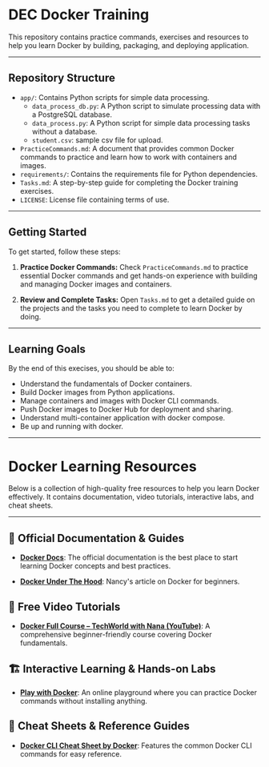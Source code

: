 
# DEC Docker Training

This repository contains practice commands, exercises and resources to help you learn Docker by building, packaging, and deploying application.

---

## Repository Structure

- `app/`: Contains Python scripts for simple data processing.
  - `data_process_db.py`: A Python script to simulate processing data with a PostgreSQL database.
  - `data_process.py`: A Python script for simple data processing tasks without a database.
  - `student.csv`: sample csv file for upload.
- `PracticeCommands.md`: A document that provides common Docker commands to practice and learn how to work with containers and images.
- `requirements/`: Contains the requirements file for Python dependencies.
- `Tasks.md`: A step-by-step guide for completing the Docker training exercises.
- `LICENSE`: License file containing terms of use.

---

## Getting Started

To get started, follow these steps:

1. **Practice Docker Commands:**
   Check `PracticeCommands.md` to practice essential Docker commands and get hands-on experience with building and managing Docker images and containers.

2. **Review and Complete Tasks:**
   Open `Tasks.md` to get a detailed guide on the projects and the tasks you need to complete to learn Docker by doing.

---

## Learning Goals

By the end of this execises, you should be able to:

- Understand the fundamentals of Docker containers.
- Build Docker images from Python applications.
- Manage containers and images with Docker CLI commands.
- Push Docker images to Docker Hub for deployment and sharing.
- Understand multi-container application with docker compose.
- Be up and running with docker.

---

# Docker Learning Resources

Below is a collection of high-quality free resources to help you learn Docker effectively. It contains documentation, video tutorials, interactive labs, and cheat sheets.

---

## 📖 Official Documentation & Guides

- **[Docker Docs](https://docs.docker.com/get-started/)**: The official documentation is the best place to start learning Docker concepts and best practices.

- **[Docker Under The Hood](https://medium.com/data-engineer-things/docker-under-the-hood-part-one-03abda8b631f?sk=21bdd4fd244b158c5c9856d9c247b705)**: Nancy's article on Docker for beginners.

## 🎥 Free Video Tutorials

- **[Docker Full Course – TechWorld with Nana (YouTube)](https://www.youtube.com/watch?v=YFl2mCHdv24)**: A comprehensive beginner-friendly course covering Docker fundamentals.

## 🏗 Interactive Learning & Hands-on Labs

- **[Play with Docker](https://labs.play-with-docker.com/)**: An online playground where you can practice Docker commands without installing anything.

## 📑 Cheat Sheets & Reference Guides

- **[Docker CLI Cheat Sheet by Docker](https://docs.docker.com/get-started/docker_cheatsheet.pdf)**: Features the common Docker CLI commands for easy reference.

